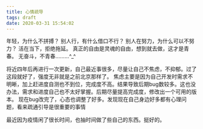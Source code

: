 ```yaml
---
title: 心情疏导
tags: draft
date: 2020-03-31 15:54:02
---
```


年轻，为什么不拼搏？
别人行，有什么借口不行？
别人在努力，为什么可以不努力？
活在当下，拒绝拖延。
真正的自由是灵魂的自由，想到就去做，这才是青春。
无奋斗，不青春………^_^

将近四年后再进行一次更新，自己最近事很多，尽量让自己不焦虑，不抑郁。过了这段就好了，强度无非就是之前北京那样了。
焦虑主要是因为自己开发时需求不明晰，加上赶进度自测也不到位，完成度不高。结果导致后期bug数较多。这也没办法，需求和进度自己也不太好掌握。后期尽量提高完成度，修改出一个可用的版本。
现在bug改完了，心态也调整了好多。发现现在自己身边好多都有心理问题，看来疏通引导是很重要的事情

最近因为疫情闲了很长时间，也抽时间做了些自己的东西。挺好的。
